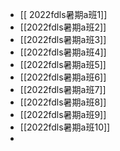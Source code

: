 - [[ 2022fdls暑期a班1]]
- [[2022fdls暑期a班2]]
- [[2022fdls暑期a班3]]
- [[2022fdls暑期a班4]]
- [[2022fdls暑期a班5]]
- [[2022fdls暑期a班6]]
- [[2022fdls暑期a班7]]
- [[2022fdls暑期a班8]]
- [[2022fdls暑期a班9]]
- [[2022fdls暑期a班10]]
-